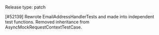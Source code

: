 Release type: patch

[#52139] Rewrote EmailAddressHandlerTests and made into independent test functions. Removed inheritance from
AsyncMockRequestContextTestCase.
